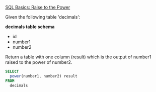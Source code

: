 [SQL Basics: Raise to the Power](https://www.codewars.com/kata/594a8f653b5b4e8f3d000035/)

Given the following table 'decimals':

**decimals table schema**

- id
- number1
- number2

Return a table with one column (result) which is the output of number1 raised to the power of number2.

```sql
SELECT
  power(number1, number2) result
FROM
  decimals
```
